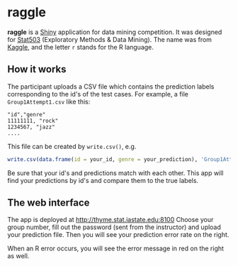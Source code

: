 raggle
======

**raggle** is a [Shiny](http://www.rstudio.com/shiny) application for data mining competition. It was designed for [Stat503](http://catalog.iastate.edu/showcourse/?code=STAT-503&edition=2012-13) (Exploratory Methods & Data Mining). The name was from [Kaggle](http://www.kaggle.com), and the letter `r` stands for the R language.

## How it works

The participant uploads a CSV file which contains the prediction labels corresponding to the id's of the test cases. For example, a file `Group1Attempt1.csv` like this:

```
"id","genre"
11111111, "rock"
1234567, "jazz"
....
```

This file can be created by `write.csv()`, e.g.

```r
write.csv(data.frame(id = your_id, genre = your_prediction), 'Group1Attempt1.csv')
```

Be sure that your id's and predictions match with each other. This app will find your predictions by id's and compare them to the true labels.

## The web interface

The app is deployed at http://thyme.stat.iastate.edu:8100 Choose your group number, fill out the password (sent from the instructor) and upload your prediction file. Then you will see your prediction error rate on the right.

When an R error occurs, you will see the error message in red on the right as well.

